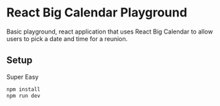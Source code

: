 # React Big Calendar Playground

Basic playground, react application that uses React Big Calendar to allow users to pick a date and time for a reunion.

## Setup
Super Easy

```bash
npm install
npm run dev
```
